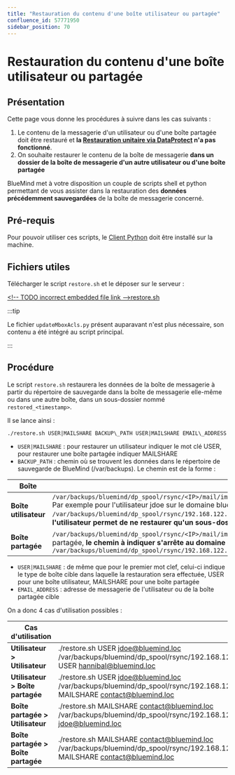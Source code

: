```yaml
---
title: "Restauration du contenu d'une boîte utilisateur ou partagée"
confluence_id: 57771950
sidebar_position: 70
---
```

# Restauration du contenu d'une boîte utilisateur ou partagée

## Présentation

Cette page vous donne les procédures à suivre dans les cas suivants :

1. Le contenu de la messagerie d'un utilisateur ou d'une boîte partagée doit être restauré et **la [Restauration unitaire via DataProtect](https://forge.bluemind.net/confluence/display/BM35/Restauration+unitaire+-+Navigation+DataProtect) n'a pas fonctionné**.
2. On souhaite restaurer le contenu de la boîte de messagerie **dans un dossier de la boîte de messagerie d'un autre utilisateur ou d'une boîte partagée**

BlueMind met à votre disposition un couple de scripts shell et python permettant de vous assister dans la restauration des **données précédemment sauvegardées** de la boîte de messagerie concerné.

## Pré-requis

Pour pouvoir utiliser ces scripts, le [Client Python](/Guide_du_developpeur/API_BlueMind/Client_Python/) doit être installé sur la machine.

## Fichiers utiles

Télécharger le script `restore.sh` et le déposer sur le serveur :

[&lt;!-- TODO incorrect embedded file link -->restore.sh](/confluence/download/attachments/57771950/restore.sh?version=1&modificationDate=1639652921392&api=v2) 


:::tip

Le fichier `updateMboxAcls.py` présent auparavant n'est plus nécessaire, son contenu a été intégré au script principal.

:::

## Procédure

Le script `restore.sh` restaurera les données de la boîte de messagerie à partir du répertoire de sauvegarde dans la boîte de messagerie elle-même ou dans une autre boîte, dans un sous-dossier nommé `restored_<timestamp>`.

Il se lance ainsi :

```
./restore.sh USER|MAILSHARE BACKUP\_PATH USER|MAILSHARE EMAIL\_ADDRESS
```

- `USER|MAILSHARE` : pour restaurer un utilisateur indiquer le mot clé USER, pour restaurer une boîte partagée indiquer MAILSHARE
- `BACKUP_PATH` : chemin où se trouvent les données dans le répertoire de sauvegarde de BlueMind (/var/backups). Le chemin est de la forme :

| Boîte | Chemin |
|-----------------------|------- |
| **Boîte utilisateur** | `/var/backups/bluemind/dp_spool/rsync/<IP>/mail/imap/<sauvegarde>/var/spool/cyrus/data/<domaine>/domain/<initiale_domaine>/<domaine>/<initiale_utilisateur>/user/<utilisateur>/` Par exemple pour l'utilisateur jdoe sur le domaine bluemind.loc : `/var/backups/bluemind/dp_spool/rsync/192.168.122.148/mail/imap/806/var/spool/cyrus/data/bluemind_loc/domain/b/bluemind.loc/j/user/jdoe/` **La spécification du dossier de l'utilisateur permet de ne restaurer qu'un sous-dossier en particulier.**| 
| **Boîte partagée** | `/var/backups/bluemind/dp_spool/rsync/<IP>/mail/imap/<sauvegarde>/var/spool/cyrus/data/<domaine>/domain/<initiale_domaine>/<domaine>/` On remarque ici que pour une boîte partagée, **le chemin à indiquer s'arrête au domaine concerné**. Ainsi, le chemin est toujours le même pour toutes les boîtes du domaine. Par exemple dans notre domaine bluemind.loc : `/var/backups/bluemind/dp_spool/rsync/192.168.122.148/mail/imap/806/var/spool/cyrus/data/bluemind_loc/domain/b/bluemind.loc/` |

- `USER|MAILSHARE` : de même que pour le premier mot clef, celui-ci indique le type de boîte cible dans laquelle la restauration sera effectuée, USER pour une boîte utilisateur, MAILSHARE pour une boîte partagée
- `EMAIL_ADDRESS` : adresse de messagerie de l'utilisateur ou de la boîte partagée cible

On a donc 4 cas d'utilisation possibles :

| Cas d'utilisation |  |
|-------------------------------| - |
| **Utilisateur > Utilisateur** | ./restore.sh USER jdoe@bluemind.loc /var/backups/bluemind/dp_spool/rsync/192.168.122.148/mail/imap/817/var/spool/cyrus/data/bluemind_loc/domain/b/bluemind.loc/j/user/jdoe/ USER hannibal@bluemind.loc |
| **Utilisateur > Boîte partagée** | ./restore.sh USER jdoe@bluemind.loc /var/backups/bluemind/dp_spool/rsync/192.168.122.148/mail/imap/817/var/spool/cyrus/data/bluemind_loc/domain/b/bluemind.loc/j/user/jdoe/ MAILSHARE contact@bluemind.loc |
| **Boîte partagée > Utilisateur** | ./restore.sh MAILSHARE contact@bluemind.loc /var/backups/bluemind/dp_spool/rsync/192.168.122.148/mail/imap/817/var/spool/cyrus/data/bluemind_loc/domain/b/bluemind.loc/ USER jdoe@bluemind.loc |
| **Boîte partagée > Boîte partagée** | ./restore.sh MAILSHARE contact@bluemind.loc /var/backups/bluemind/dp_spool/rsync/192.168.122.148/mail/imap/817/var/spool/cyrus/data/bluemind_loc/domain/b/bluemind.loc/ MAILSHARE contact@bluemind.loc |


